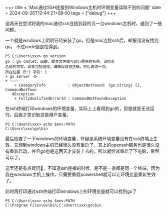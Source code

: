 +++
title = 'Mac通过SSH连接到Windows主机时环境变量读取不到的问题'
date = 2024-09-26T12:44:21+08:00
tags = ["debug"]
+++

这两天在尝试将我的mac通过ssh连接到我的另一台windows主机时，遇到了一些问题。

一个就是windows上明明已经安装了go，但是mac连接ssh后，却报错没有找到go。
不过node倒是找得到。
```
PS C:\Users\xxx> go version                                              go : go cmdlet、函数、脚本文件或可运行程序的名称。请检查   
名称的拼写，如果包括路径，请确保路径正确，然后再试一次。
所在位置 行:1 字符: 1
+ go server -D
+ ~~~~
    + CategoryInfo          : ObjectNotFound: (go:String) [], CommandNotFoun  
   dException
    + FullyQualifiedErrorId : CommandNotFoundException
```

在ssh终端打印windows的环境变量，实际上上看得到go的，但是就是无法运行。后面才意识到这是用户变量。

```
PS C:\Users\xxx> echo $env:PATH
C:\Users\xxx\go\bin
```

最后检查了一下windows的环境变量，怀疑是系统环境变量没有在ssh终端上生效，又想到windows主机已经很久没有重启了。其上的openssh服务也是很久没有重新启动，并且go也是这两天才安装上去的，所以就尝试重启了下电脑，果然可以了。

这里还是有点疑问🤔，不知道ssh连接的时候，是不是一直都是同一个终端，因为我在windows主机上操作，只需要重启powershell就可以让环境变量重新生效了。

此时再打印通过ssh终端打印windows上的环境变量就可以找到go了

```
PS C:\Users\xxx> echo $env:PATH
C:\Program Files\Go\bin;C:\Users\xxx\go\bin 
```
